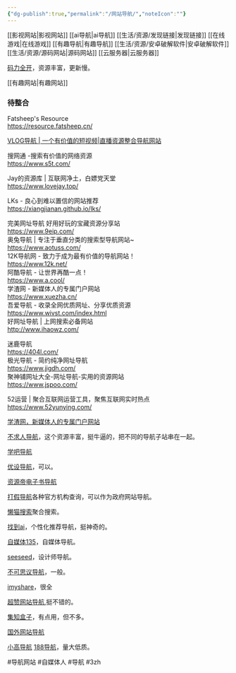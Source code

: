 ```yaml
---
{"dg-publish":true,"permalink":"/网站导航/","noteIcon":""}
---
```



[[影视网站\|影视网站]]
[[ai导航\|ai导航]]
[[生活/资源/发现链接\|发现链接]]
[[在线游戏\|在线游戏]]
[[有趣导航\|有趣导航]]
[[生活/资源/安卓破解软件\|安卓破解软件]]
[[生活/资源/源码网站\|源码网站]]
[[云服务器\|云服务器]]

[码力全开](https://design.maliquankai.com/)，资源丰富，更新慢。

[[有趣网站\|有趣网站]]
### 待整合
Fatsheep's Resource  
https://resource.fatsheep.cn/  


[VLOG导航 | 一个有价值的短视频|直播资源整合导航网站  
](https://www.vlognav.com/  )

  
搜网通 -搜索有价值的网络资源  
https://www.s5t.com/  
  
Jay的资源库 | 互联网净土，白嫖党天堂  
https://www.lovejay.top/  
  
LKs - 良心到难以置信的网站推荐  
https://xiangjianan.github.io/lks/  
  
完美网址导航 好用好玩的宝藏资源分享站  
https://www.9eip.com/  
奥兔导航 | 专注于垂直分类的搜索型导航网站~  
https://www.aotuss.com/  
12K导航网 - 致力于成为最有价值的导航网站！  
https://www.12k.net/  
阿酷导航 - 让世界再酷一点！  
https://www.a.cool/  
学渣网 - 新媒体人的专属门户网站  
https://www.xuezha.cn/  
吾爱导航 - 收录全网优质网址、分享优质资源  
https://www.wivst.com/index.html  
好网址导航 | 上网搜索必备网站  
http://www.ihaowz.com/  
  
  
迷鹿导航  
https://404l.com/  
极光导航 - 简约纯净网址导航  
https://www.jigdh.com/  
聚神铺网址大全-网址导航-实用的资源网站  
https://www.jspoo.com/  
  
52运营 | 聚合互联网运营工具，聚焦互联网实时热点  
https://www.52yunying.com/

[学渣网，新媒体人的专属门户网站](https://www.xuezha.cn/#search)

[不求人导航](https://www.bqrdh.com/)，这个资源丰富，挺牛逼的，把不同的导航子站串在一起。

[学吧导航](https://www.xue8nav.com/)

[优设导航](https://hao.uisdc.com/)，可以。

[资源帝电子书导航](http://shu.ziyuandi.cn/)

[打假导航](http://www.dajiadaohang.com/)各种官方机构查询，可以作为政府网站导航。

[懒猫搜索](http://lanmaokk.com/)聚合搜索。

[找到ai](https://zhaodao.ai/)，个性化推荐导航，挺神奇的。

[自媒体135](http://www.zimeiti135.com/)，自媒体导航。

[seeseed](https://www.seeseed.com/)，设计师导航。

[不可思议导航](https://orxing.top/nav)，一般。

[imyshare](https://imyshare.com/)，很全

[超赞网站导航](https://one.wangtwothree.com/),挺不错的。

[集知盒子](https://www.jizhihezi.com/)，有点用，但不多。

[国外网站导航](https://www.kanguowai.com/index.html)

[小高导航](https://www.dhw22.com/)
[188导航](http://www.188dh.cn/?ref=www.dhw22.com)，量大低质。


#导航网站 #自媒体人 #导航 #3zh 